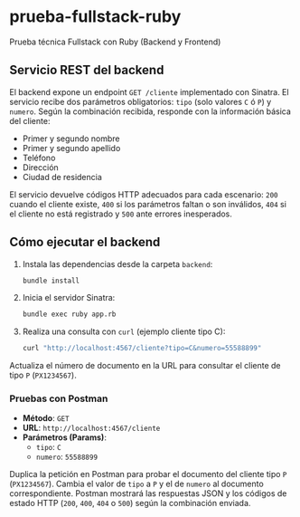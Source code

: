 # prueba-fullstack-ruby
Prueba técnica Fullstack con Ruby (Backend y Frontend)

## Servicio REST del backend
El backend expone un endpoint `GET /cliente` implementado con Sinatra. El servicio
recibe dos parámetros obligatorios: `tipo` (solo valores `C` ó `P`) y `numero`.
Según la combinación recibida, responde con la información básica del cliente:

- Primer y segundo nombre
- Primer y segundo apellido
- Teléfono
- Dirección
- Ciudad de residencia

El servicio devuelve códigos HTTP adecuados para cada escenario: `200` cuando el
cliente existe, `400` si los parámetros faltan o son inválidos, `404` si el
cliente no está registrado y `500` ante errores inesperados.

## Cómo ejecutar el backend
1. Instala las dependencias desde la carpeta `backend`:
   ```bash
   bundle install
   ```
2. Inicia el servidor Sinatra:
   ```bash
   bundle exec ruby app.rb
   ```
3. Realiza una consulta con `curl` (ejemplo cliente tipo C):
   ```bash
   curl "http://localhost:4567/cliente?tipo=C&numero=55588899"
   ```

Actualiza el número de documento en la URL para consultar el cliente de tipo
`P` (`PX1234567`).

### Pruebas con Postman
- **Método**: `GET`
- **URL**: `http://localhost:4567/cliente`
- **Parámetros (Params)**:
  - `tipo`: `C`
  - `numero`: `55588899`

Duplica la petición en Postman para probar el documento del cliente tipo `P`
(`PX1234567`). Cambia el valor de `tipo` a `P` y el de `numero` al documento
correspondiente. Postman mostrará las respuestas JSON y los códigos de estado
HTTP (`200`, `400`, `404` o `500`) según la combinación enviada.
